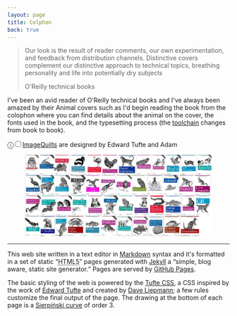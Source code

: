 ```yaml
---
layout: page
title: Colphon
back: true
---
```


<blockquote><p>Our look is the result of reader comments, our own experimentation, and feedback from distribution channels. 
	Distinctive covers complement our distinctive approach to technical topics, breathing personality and life into
	potentially dry subjects</p> <footer>O'Reilly technical books</footer></blockquote>

I've been an avid reader of O'Reilly technical books and I've always been amazed by their Animal covers such as I'd
begin reading the book from the colophon where you can find details about the animal on the cover, the fonts used in the 
book, and the typesetting process (the <a href="http://en.wikipedia.org/wiki/Toolchain">toolchain</a> changes from
book to book).

<label for="mn-oreilly-quilts" class="margin-toggle">ⓘ</label><input type="checkbox" id="mn-oreilly-quilts" class="margin-toggle"/><span class="marginnote"><a href="http://imagequilts.com/">ImageQuilts</a> are designed by Edward Tufte and Adam</span>
<figure><img src="/img/oreilly-quilt.png" alt="An image quilt of O'Reilly's book covers with animals"/></figure>

<hr>

This web site written in a text editor in [Markdown](http://daringfireball.net/projects/markdown/) 
syntax and it's formatted in a set of static <q cite="http://www.w3.org/TR/html5/"><abbr title="HyperText Markup Language 
revision 5">HTML5</abbr></q> pages generated with 
[Jekyll](https://github.com/mojombo/jekyll) a <q cite="http://github.com/mojombo/jekyll#readme">simple, blog aware, 
static site generator.</q> Pages are served by [GitHub Pages](http://pages.github.com/).

The basic styling of the web is powered by the [Tufte CSS](https://edwardtufte.github.io/tufte-css/), a CSS inspired by the work of [Edward Tufte](https://www.edwardtufte.com/) and created by [Dave Liepmann](http://www.daveliepmann.com/); a few rules customize the final output of the page. The drawing at the bottom of each page is a [Sierpiński curve](http://en.wikipedia.org/wiki/Sierpinski_curve) of order 3.
